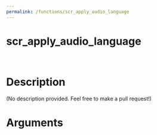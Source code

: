 ```yaml
---
permalink: /functions/scr_apply_audio_language
---
```

# scr_apply_audio_language  
&nbsp;  
# Description  
(No description provided. Feel free to make a pull request!) 
&nbsp;  
# Arguments


